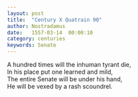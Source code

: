 ```yaml
---
layout: post
title:  "Century X Quatrain 90"
author: Nostradamus
date:   1557-03-14  00:00:10
category: centuries
keywords: Senate
---
```

A hundred times will the inhuman tyrant die,  
In his place put one learned and mild,  
The entire Senate will be under his hand,  
He will be vexed by a rash scoundrel.

